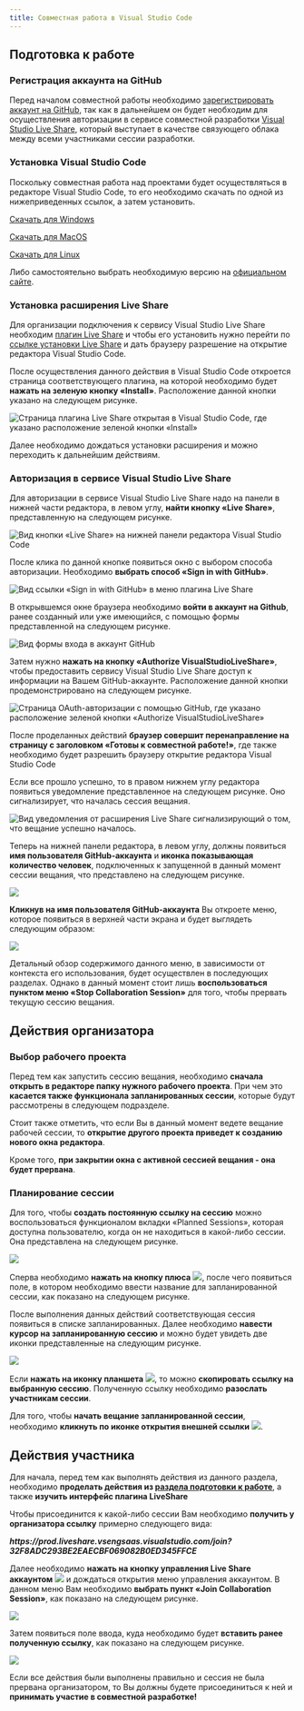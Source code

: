 ```yaml
---
title: Совместная работа в Visual Studio Code
---
```


## Подготовка к работе

### Регистрация аккаунта на GitHub

Перед началом совместной работы необходимо [зарегистрировать аккаунт на GitHub](https://github.com/join), так как в дальнейшем он будет необходим для осуществления авторизации в сервисе совместной разработки [Visual Studio Live Share](https://visualstudio.microsoft.com/ru/services/live-share/), который выступает в качестве связующего облака между всеми участниками сессии разработки.

### Установка Visual Studio Code

Поскольку совместная работа над проектами будет осуществляться в редакторе Visual Studio Code, то его необходимо скачать по одной из нижеприведенных ссылок, а затем установить.

[Скачать для Windows](https://code.visualstudio.com/docs/?dv=win)

[Скачать для MacOS](https://code.visualstudio.com/docs/?dv=osx)

[Скачать для Linux](https://code.visualstudio.com/docs/?dv=linux)

Либо самостоятельно выбрать необходимую версию на [официальном сайте](https://code.visualstudio.com/).

### Установка расширения Live Share

Для организации подключения к сервису Visual Studio Live Share необходим [плагин Live Share](https://marketplace.visualstudio.com/items?itemName=MS-vsliveshare.vsls-vs) и чтобы его установить нужно перейти по [ссылке установки Live Share](vscode:extension/MS-vsliveshare.vsliveshare) и дать браузеру разрешение на открытие редактора Visual Studio Code.

После осуществления данного действия в Visual Studio Code откроется страница соответствующего плагина, на которой необходимо будет **нажать на зеленую кнопку «Install»**. Расположение данной кнопки указано на следующем рисунке.

![Страница плагина Live Share открытая в Visual Studio Code, где указано расположение зеленой кнопки «Install»](/install-live-share-extension.png)

Далее необходимо дождаться установки расширения и можно переходить к дальнейшим действиям.

### Авторизация в сервисе Visual Studio Live Share 

Для авторизации в сервисе Visual Studio Live Share надо на панели в нижней части редактора, в левом углу, **найти кнопку «Live Share»**, представленную на следующем рисунке.

![Вид кнопки «Live Share» на нижней панели редактора Visual Studio Code](/status-bar-live-share-button.png)

После клика по данной кнопке появиться окно с выбором способа авторизации. Необходимо **выбрать способ «Sign in with GitHub»**.

![Вид ссылки «Sign in with GitHub» в меню плагина Live Share](/sign-in-to-visual-studio-live-share.png)

В открывшемся окне браузера необходимо **войти в аккаунт на Github**, ранее созданный или уже имеющийся, с помощью формы представленной на следующем рисунке.

![Вид формы входа в аккаунт GitHub](/sign-in-to-github.png)

Затем нужно **нажать на кнопку «Authorize VisualStudioLiveShare»**, чтобы предоставить сервису Visual Studio Live Share доступ к информации на Вашем GitHub-аккаунте. Расположение данной кнопки продемонстрировано на следующем рисунке.

![Страница OAuth-авторизации с помощью GitHub, где указано расположение зеленой кнопки «Authorize VisualStudioLiveShare»](/authorize-visual-studio-live-share.png)

После проделанных действий **браузер совершит перенаправление на страницу с заголовком «Готовы к совместной работе!»**, где также необходимо будет разрешить браузеру открытие редактора Visual Studio Code

Если все прошло успешно, то в правом нижнем углу редактора появиться уведомление представленное на следующем рисунке. Оно сигнализирует, что началась сессия вещания.

![Вид уведомления от расширения Live Share сигнализирующий о том, что вещание успешно началось.](/live-share-success-notification.png)

Теперь на нижней панели редактора, в левом углу, должны появиться **имя пользователя GitHub-аккаунта** и **иконка показывающая количество человек**, подключенных к запущенной в данный момент сессии вещания, что представлено на следующем рисунке.

![](/status-bar-live-share-active.png)

**Кликнув на имя пользователя GitHub-аккаунта** Вы откроете меню, которое появиться в верхней части экрана и будет выглядеть следующим образом:

![](/user-online-menu.png)

Детальный обзор содержимого данного меню, в зависимости от контекста его использования, будет осуществлен в последующих разделах. Однако в данный момент стоит лишь **воспользоваться пунктом меню «Stop Collaboration Session»** для того, чтобы прервать текущую сессию вещания.

## Действия организатора

### Выбор рабочего проекта

Перед тем как запустить сессию вещания, необходимо **сначала открыть в редакторе папку нужного рабочего проекта**. При чем это **касается также функционала запланированных сессии**, которые будут рассмотрены в следующем подразделе.

Стоит также отметить, что если Вы в данный момент ведете вещание рабочей сессии, то **открытие другого проекта приведет к созданию нового окна редактора**.
  
Кроме того, **при закрытии окна с активной сессией вещания - она будет прервана**.

### Планирование сессии

Для того, чтобы **создать постоянную ссылку на сессию** можно воспользоваться функционалом вкладки «Planned Sessions», которая доступна пользователю, когда он не находиться в какой-либо сессии. Она представлена на следующем рисунке.

![](/live-share/sidebar/panel/planned-sessions.png)

Сперва необходимо **нажать на кнопку плюса** ![](/live-share/actions/plan-session/step-1.png), после чего появиться поле, в котором необходимо ввести название для запланированной сессии, как показано на следующем рисунке.

После выполнения данных действий соответствующая сессия появиться в списке запланированных. Далее необходимо **навести курсор на запланированную сессию** и можно будет увидеть две иконки представленные на следующим рисунке.

![](/live-share/actions/plan-session/step-3.png)

Если **нажать на иконку планшета** ![](/live-share/actions/plan-session/step-4.png), то можно **скопировать ссылку на выбранную сессию**. Полученную ссылку необходимо **разослать участникам сессии**.

Для того, чтобы **начать вещание запланированной сессии**, необходимо **кликнуть по иконке открытия внешней ссылки** ![](/live-share/actions/plan-session/step-5.png).

## Действия участника

Для начала, перед тем как выполнять действия из данного раздела, необходимо **проделать действия из [раздела подготовки к работе](#подготовка-к-работе)**, а также **изучить интерфейс плагина LiveShare**

Чтобы присоединится к какой-либо сессии Вам необходимо **получить у организатора ссылку** примерно следующего вида:

***https://prod\.liveshare.vsengsaas.visualstudio.com/join?32F8ADC293BE2EAECBF069082B0ED345FFCE***

Далее необходимо **нажать на кнопку управления Live Share аккаунтом** ![](/live-share/user-button.png) и дождаться открытия меню управления аккаунтом. В данном меню Вам необходимо **выбрать пункт «Join Collaboration Session»**, как показано на следующем рисунке.

![](/live-share/menus/out-of-session/join-session-step-1.png)

Затем появиться поле ввода, куда необходимо будет **вставить ранее полученную ссылку**, как показано на следующем рисунке.

![](/live-share/menus/out-of-session/join-session-step-2.png)

Если все действия были выполнены правильно и сессия не была прервана организатором, то Вы должны будете присоединиться к ней и **принимать участие в совместной разработке!**
